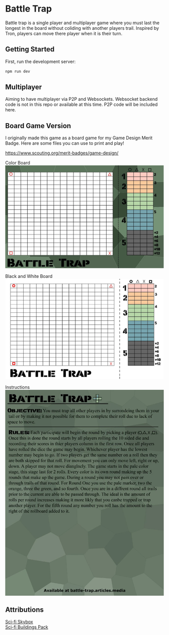 # Battle Trap

Battle trap is a single player and multiplayer game where you must last the longest in the board without coliding with another players trail. Inspired by Tron, players can move there player when it is their turn. 

## Getting Started

First, run the development server:

```bash
npm run dev
```

## Multiplayer

Aiming to have multiplayer via P2P and Websockets. Websocket backend code is not in this repo or available at this time. P2P code will be included here.

## Board Game Version

I originally made this game as a board game for my Game Design Merit Badge. Here are some files you can use to print and play!

https://www.scouting.org/merit-badges/game-design/

Color Board
![Battle Trap Board](public/img/Board%20Game/board-with-background.webp)

Black and White Board
![Battle Trap Board](public/img/Board%20Game/board-without-background.webp)

Instructions
![Battle Trap Instructions](public/img/Board%20Game/Instructions.webp)

## Attributions

[Sci-fi Skybox](https://www.fab.com/listings/569774e7-9238-4036-8824-64d85f999916)  
[Sci-fi Buildings Pack](https://sketchfab.com/3d-models/sci-fi-buildings-pack-low-poly-game-ready-333a430644b34e688aecfdc874f4cbf2)